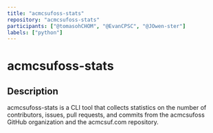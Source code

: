 ```yaml
---
title: "acmcsufoss-stats"
repository: "acmcsufoss-stats"
participants: ["@tomasohCHOM", "@EvanCPSC", "@JOwen-ster"]
labels: ["python"]
---
```


# acmcsufoss-stats

## Description

acmcsufoss-stats is a CLI tool that collects statistics on the number of
contributors, issues, pull requests, and commits from the acmcsufoss GitHub
organization and the acmcsuf.com repository.
